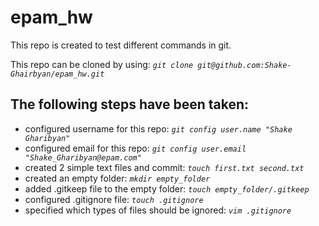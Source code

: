 # epam_hw


This repo is created to test different commands in git.

This repo can be cloned by using: *`git clone git@github.com:Shake-Ghairbyan/epam_hw.git`*

## The following steps have been taken: 
  - configured username for this repo: *`git config user.name "Shake Gharibyan"`*
  - configured email for this repo: *`git config user.email "Shake_Gharibyan@epam.com"`*
  - created 2 simple text files and commit: *`touch first.txt second.txt`*
  - created an empty folder: *`mkdir empty_folder`*
  - added .gitkeep file to the empty folder: *`touch empty_folder/.gitkeep`*
  - configured .gitignore file: *`touch .gitignore`*
  - specified which types of files should be ignored: *`vim .gitignore`*
